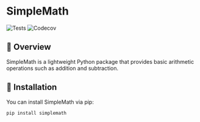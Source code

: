 # SimpleMath

![Tests](https://github.com/rvf0068/simplemath/actions/workflows/test.yml/badge.svg)
![Codecov](https://codecov.io/gh/rvf0068/simplemath/branch/master/graph/badge.svg)

## 📌 Overview
SimpleMath is a lightweight Python package that provides basic arithmetic operations such as addition and subtraction.

## 🚀 Installation
You can install SimpleMath via pip:

```bash
pip install simplemath

